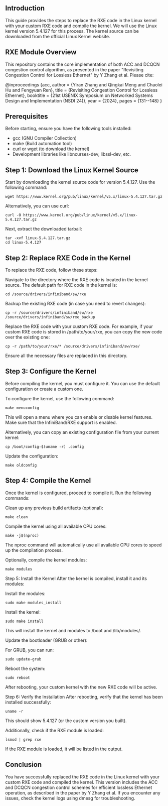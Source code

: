 ## Introduction
This guide provides the steps to replace the RXE code in the Linux kernel with your custom RXE code and compile the kernel. We will use the Linux kernel version 5.4.127 for this process. The kernel source can be downloaded from the official Linux Kernel website.

## RXE Module Overview
This repository contains the core implementation of both ACC and DCQCN congestion control algorithm, as presented in the paper "Revisiting Congestion Control for Lossless Ethernet" by Y Zhang et al. Please cite: 

@inproceedings {acc, 
author = {Yiran Zhang and Qingkai Meng and Chaolei Hu and Fengyuan Ren},
title = {Revisiting Congestion Control for Lossless Ethernet},
booktitle = {21st USENIX Symposium on Networked Systems Design and Implementation (NSDI 24)},
year = {2024},
pages = {131--148}
}

## Prerequisites
Before starting, ensure you have the following tools installed:

* gcc (GNU Compiler Collection)
* make (Build automation tool)
* curl or wget (to download the kernel)
* Development libraries like libncurses-dev, libssl-dev, etc.

## Step 1: Download the Linux Kernel Source
Start by downloading the kernel source code for version 5.4.127. Use the following command:

```
wget https://www.kernel.org/pub/linux/kernel/v5.x/linux-5.4.127.tar.gz
```
Alternatively, you can use curl:

```
curl -O https://www.kernel.org/pub/linux/kernel/v5.x/linux-5.4.127.tar.gz
```
Next, extract the downloaded tarball:

```
tar -xvf linux-5.4.127.tar.gz
cd linux-5.4.127
```

## Step 2: Replace RXE Code in the Kernel
To replace the RXE code, follow these steps:

Navigate to the directory where the RXE code is located in the kernel source. The default path for RXE code in the kernel is:

```
cd /source/drivers/infiniband/sw/rxe
```
Backup the existing RXE code (in case you need to revert changes):

```
cp -r /source/drivers/infiniband/sw/rxe /source/drivers/infiniband/sw/rxe_backup
```
Replace the RXE code with your custom RXE code. For example, if your custom RXE code is stored in /path/to/your/rxe, you can copy the new code over the existing one:

```
cp -r /path/to/your/rxe/* /source/drivers/infiniband/sw/rxe/
```
Ensure all the necessary files are replaced in this directory.

## Step 3: Configure the Kernel
Before compiling the kernel, you must configure it. You can use the default configuration or create a custom one.

To configure the kernel, use the following command:

```
make menuconfig
```
This will open a menu where you can enable or disable kernel features. Make sure that the InfiniBand/RXE support is enabled.

Alternatively, you can copy an existing configuration file from your current kernel:

```
cp /boot/config-$(uname -r) .config
```
Update the configuration:

```
make oldconfig
```
## Step 4: Compile the Kernel
Once the kernel is configured, proceed to compile it. Run the following commands:

Clean up any previous build artifacts (optional):

```
make clean
```
Compile the kernel using all available CPU cores:

```
make -j$(nproc)
```
The nproc command will automatically use all available CPU cores to speed up the compilation process.

Optionally, compile the kernel modules:

```
make modules
```

Step 5: Install the Kernel
After the kernel is compiled, install it and its modules:

Install the modules:

```
sudo make modules_install
```
Install the kernel:

```
sudo make install
```
This will install the kernel and modules to /boot and /lib/modules/.

Update the bootloader (GRUB or other):

For GRUB, you can run:

```
sudo update-grub
```
Reboot the system:

```
sudo reboot
```
After rebooting, your custom kernel with the new RXE code will be active.

Step 6: Verify the Installation
After rebooting, verify that the kernel has been installed successfully:

```
uname -r
```
This should show 5.4.127 (or the custom version you built).

Additionally, check if the RXE module is loaded:

```
lsmod | grep rxe
```
If the RXE module is loaded, it will be listed in the output.

## Conclusion
You have successfully replaced the RXE code in the Linux kernel with your custom RXE code and compiled the kernel. This version includes the ACC and DCQCN congestion control schemes for efficient lossless Ethernet operation, as described in the paper by Y Zhang et al. If you encounter any issues, check the kernel logs using dmesg for troubleshooting.
